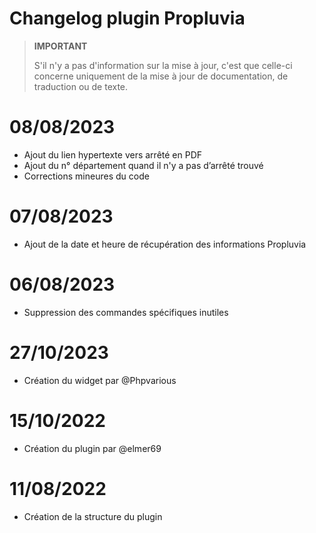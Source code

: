 # Changelog plugin Propluvia

>**IMPORTANT**
>
>S'il n'y a pas d'information sur la mise à jour, c'est que celle-ci concerne uniquement de la mise à jour de documentation, de traduction ou de texte.

# 08/08/2023
- Ajout du lien hypertexte vers arrêté en PDF
- Ajout du n° département quand il n'y a pas d’arrêté trouvé
- Corrections mineures du code

# 07/08/2023
- Ajout de la date et heure de récupération des informations Propluvia 

# 06/08/2023
- Suppression des commandes spécifiques inutiles

# 27/10/2023
- Création du widget par @Phpvarious

# 15/10/2022
- Création du plugin par @elmer69

# 11/08/2022
- Création de la structure du plugin
